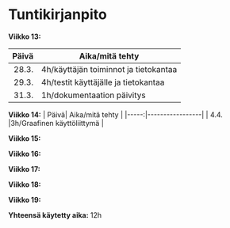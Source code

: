 # Tuntikirjanpito

**Viikko 13:**

| Päivä| Aika/mitä tehty |
|-----:|-----------------|
| 28.3.|4h/käyttäjän toiminnot ja tietokantaa                |
| 29.3.|4h/testit käyttäjälle ja tietokantaa           |
| 31.3.|1h/dokumentaation päivitys                |

**Viikko 14:**
| Päivä| Aika/mitä tehty |
|-----:|-----------------|
| 4.4. |3h/Graafinen käyttöliittymä               |

**Viikko 15:**

**Viikko 16:**

**Viikko 17:**

**Viikko 18:**

**Viikko 19:**

**Yhteensä käytetty aika:**
12h
